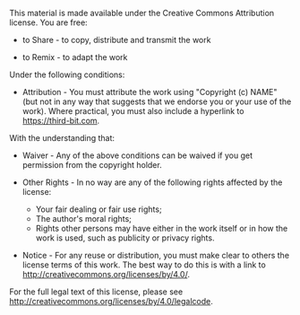 This material is made available under the Creative Commons Attribution license. You are free:

*  to Share - to copy, distribute and transmit the work

*  to Remix - to adapt the work

Under the following conditions:

* Attribution - You must attribute the work using "Copyright (c) NAME" (but not in any way that suggests that we endorse you or your use of the work).  Where practical, you must also include a hyperlink to https://third-bit.com.

With the understanding that:

* Waiver - Any of the above conditions can be waived if you get permission from the copyright holder.

* Other Rights - In no way are any of the following rights affected by the license:
  * Your fair dealing or fair use rights;
  * The author's moral rights;
  * Rights other persons may have either in the work itself or in how the work is used, such as publicity or privacy rights.

* Notice - For any reuse or distribution, you must make clear to others the license terms of this work. The best way to do this is with a link to http://creativecommons.org/licenses/by/4.0/.

For the full legal text of this license, please see http://creativecommons.org/licenses/by/4.0/legalcode.
